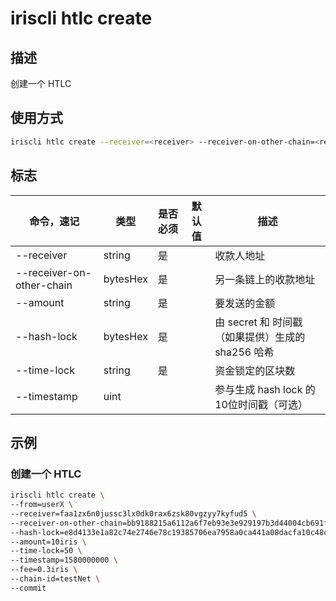 # iriscli htlc create

## 描述

创建一个 HTLC

## 使用方式

```bash
iriscli htlc create --receiver=<receiver> --receiver-on-other-chain=<receiver-on-other-chain> --amount=<amount> --hash-lock=<hash-lock> --time-lock=<time-lock> --timestamp=<timestamp>
```

## 标志

| 命令，速记                  | 类型     | 是否必须 | 默认值 | 描述                                         |
| ------------------------- | -------- | ------ | ----- | -------------------------------------------- |
| --receiver                | string   | 是     |       | 收款人地址                                     |
| --receiver-on-other-chain | bytesHex | 是     |       | 另一条链上的收款地址                            |
| --amount                  | string   | 是     |       | 要发送的金额                                   |
| --hash-lock               | bytesHex | 是     |       | 由 secret 和 时间戳（如果提供）生成的 sha256 哈希 |
| --time-lock               | string   | 是     |       | 资金锁定的区块数                                |
| --timestamp               | uint     |        |       | 参与生成 hash lock 的10位时间戳（可选）           |

## 示例

### 创建一个 HTLC

```bash
iriscli htlc create \
--from=userX \
--receiver=faa1zx6n0jussc3lx0dk0rax6zsk80vgzyy7kyfud5 \
--receiver-on-other-chain=bb9188215a6112a6f7eb93e3e929197b3d44004cb691f95babde84cc18789364 \
--hash-lock=e8d4133e1a82c74e2746e78c19385706ea7958a0ca441a08dacfa10c48ce2561 \
--amount=10iris \
--time-lock=50 \
--timestamp=1580000000 \
--fee=0.3iris \
--chain-id=testNet \
--commit
```
